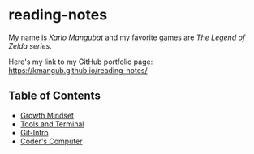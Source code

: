 # reading-notes




My name is *Karlo Mangubat* and my favorite games are *The Legend of Zelda series*. 

Here's my link to my GitHub portfolio page: https://kmangub.github.io/reading-notes/

## Table of Contents

+ [Growth Mindset](growth-mindset.md)
+ [Tools and Terminal](tools-terminal.md)
+ [Git-Intro](Git-Intro.md)
+ [Coder's Computer](coders-computer.md)